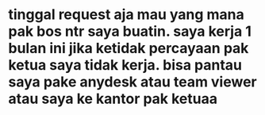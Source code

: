 # tinggal request aja mau yang mana pak bos ntr saya buatin. saya kerja 1 bulan ini jika ketidak percayaan pak ketua saya tidak kerja. bisa pantau saya pake anydesk atau team viewer atau saya ke kantor pak ketuaa
